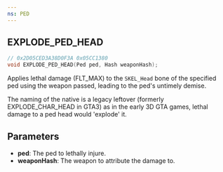 ```yaml
---
ns: PED
---
```

## EXPLODE_PED_HEAD

```c
// 0x2D05CED3A38D0F3A 0x05CC1380
void EXPLODE_PED_HEAD(Ped ped, Hash weaponHash);
```

Applies lethal damage (FLT_MAX) to the `SKEL_Head` bone of the specified ped using the weapon passed, leading to the
ped's untimely demise.

The naming of the native is a legacy leftover (formerly EXPLODE_CHAR_HEAD in GTA3) as in the early 3D GTA games, lethal
damage to a ped head would 'explode' it.

## Parameters
* **ped**: The ped to lethally injure.
* **weaponHash**: The weapon to attribute the damage to.

